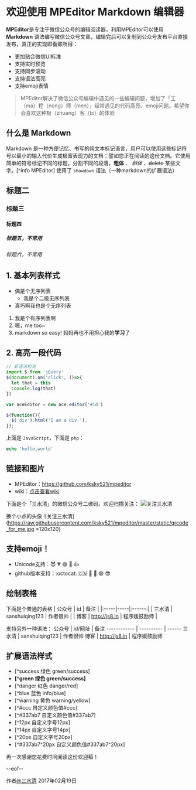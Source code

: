 # 欢迎使用 MPEditor Markdown 编辑器

**MPEditor**是专注于微信公众号的编辑阅读器，利用MPEditor可以使用 **Markdown** 语法编写微信公众号文章，编辑完后可以复制到公众号发布平台直接发布，真正的实现即看即所得：

* 更加贴合微信UI标准
* 支持实时预览
* 支持同步滚动
* 支持语法高亮
* 支持emoji表情

> MPEditor解决了微信公众号编辑中遇见的一些编辑问题，增加了「工（ma）程（nong）师（men）」经常遇见的代码高亮、emoji问题。希望你会喜欢这种极（zhuang）客（bi）的体验


## 什么是 Markdown

Markdown 是一种方便记忆、书写的纯文本标记语言，用户可以使用这些标记符号以最小的输入代价生成极富表现力的文档：譬如您正在阅读的这份文档。它使用简单的符号标记不同的标题，分割不同的段落，**粗体** 、 *斜体* 、~~delete~~ 某些文字。[^info MPEditor] 使用了 `showdown` 语法（一种markdown的扩展语法）

## 标题二
### 标题三
#### 标题四
##### 标题五，不常用
###### 标题六，不常用


## 1. 基本列表样式

* 偶是个无序列表
    - 我是个二级无序列表
* 真巧啊我也是个无序列表


1. 我是个有序列表啊
2. 嗯，me too~
3. markdown so easy! 妈妈再也不用担心我的**学习**了


## 2. 高亮一段代码

```js
// 新语法检测
import $ from 'jQuery'
$(document).on('click', ()=>{
  let that = this
  console.log(that)
})

var aceEditor = new ace.editor('#id')

$(function(){
  $('div').html('I am a div.');
});
```

上面是 `JavaScript`，下面是 `php`：

```php
echo 'hello,world'
```


## 链接和图片

* MPEditor：https://github.com/ksky521/mpeditor
* wiki：[点击查看wiki](https://github.com/ksky521/mpeditor/wiki)

下面是个「三水清」的微信公众号二维码，欢迎扫描关注：
![关注三水清](https://raw.githubusercontent.com/ksky521/mpeditor/master/static/qrcode_for_me.jpg)

换个小点的头像
![关注三水清](https://raw.githubusercontent.com/ksky521/mpeditor/master/static/qrcode_for_me.jpg =120x120)

## 支持emoji！

* Unicode支持：😈 💗 😄 🐂 👍
* github版本支持：:octocat: :cn: :red_car: :muscle: :smile: :sunglasses:

## 绘制表格
下面是个普通的表格
| 公众号 | id | 备注 |
|:-----|-----|:------:|
| 三水清 | sanshuiqing123   | 作者很帅 |
| 博客 | http://js8.in   | 程序媛鼓励师 |


支持另外一种语法：
公众号        | id/网址       | 备注
------------ | ----------   | ------
三水清 | sanshuiqing123 | 作者很帅 
博客 | http://js8.in   | 程序媛鼓励师 



## 扩展语法样式

* [^success 绿色 green/success] 
* **[^green 绿色 green/success]**
* [^danger 红色 danger/red]
* [^blue 蓝色 info/blue]
* [^warning 黄色 warning/yellow]
* [^#ccc 自定义颜色值#ccc]
* [^#337ab7 自定义颜色值#337ab7]
* [^12px 自定义字号12px]
* [^14px 自定义字号14px]
* [^20px 自定义字号20px]
* [^#337ab7^20px 自定义颜色值#337ab7^20px]

再一次感谢您花费时间阅读这份欢迎稿！

--eof--

作者[@三水清](http://weibo.com/sanshuiqing)
2017年02月19日



